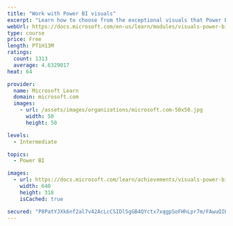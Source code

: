 ```yaml
---
title: "Work with Power BI visuals"
excerpt: "Learn how to choose from the exceptional visuals that Power BI makes available to you. Formatting visuals will direct the user’s attention to exactly where you want it, while helping to make the visual easier to read and interpret. You will also learn about how to use key performance indicators (KPIs)."
webUrl: https://docs.microsoft.com/en-us/learn/modules/visuals-power-bi/
type: course
price: Free
length: PT1H13M
ratings:
  count: 1313
  average: 4.6329017
heat: 64

provider:
  name: Microsoft Learn
  domain: microsoft.com
  images:
    - url: /assets/images/organizations/microsoft.com-50x50.jpg
      width: 50
      height: 50

levels:
  - Intermediate

topics:
  - Power BI

images:
  - url: https://docs.microsoft.com/learn/achievements/visuals-power-bi-social.png
    width: 640
    height: 318
    isCached: true

secured: "P8PatYJXk6nf2al7v42AcLcCSIDl5gGB4QYctx7xqgpSoFHhLpr7m/FAwuQIKH7SHkUe4/fNvye/7i0WhUaNvmBdgzuH1yiL2JF+tCqUe2NB9zfnWrDCNas6/OI9d/n3UyeS7cDmyCRN5br47Vt290QDgYNarUoNtZtMBuXF0UyVh7szxkoKtrfnGrtm5vD5BWpB9LZvchZ32wF94CU1hMKY2AeUZRcyC6hgQPThQCPucCRF+ErlO5dVaWNmT+hu26NW/Tq5h3lrfETqbGaSvHBG7rmP9cMx3pUXp4MPRWqZWTLql0vg52hP2/5zZ/nrmLtQUdcOAi4q8MAPR935OmAGdUhdscWnhRRThUbPWne1TYlFTXLG5hPnFIo90LGLX+S9RTN+d/7/Z1eTofx0zwk7yvBKr3Hc33c9emIV0JA=;fZDIWUe/DHS20DmbSWgR5A=="
---
```


